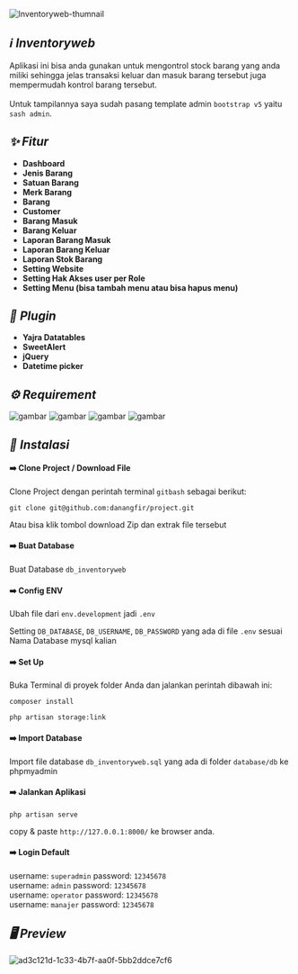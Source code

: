 ![Inventoryweb-thumnail](https://user-images.githubusercontent.com/47371845/205918923-dcc3b42f-4d67-46af-9bd1-d6b577b868cb.jpg)

## *:information_source: Inventoryweb*
Aplikasi ini bisa anda gunakan untuk mengontrol stock barang yang anda miliki sehingga jelas transaksi keluar dan masuk barang tersebut juga mempermudah kontrol barang tersebut.
<br><br>
Untuk tampilannya saya sudah pasang template admin `bootstrap v5` yaitu `sash admin`.

## *:sparkles: Fitur*
* **Dashboard**
* **Jenis Barang**
* **Satuan Barang**
* **Merk Barang**
* **Barang**
* **Customer**
* **Barang Masuk**
* **Barang Keluar**
* **Laporan Barang Masuk**
* **Laporan Barang Keluar**
* **Laporan Stok Barang**
* **Setting Website**
* **Setting Hak Akses user per Role**
* **Setting Menu (bisa tambah menu atau bisa hapus menu)**

## *:electric_plug: Plugin*
* **Yajra Datatables**
* **SweetAlert**
* **jQuery**
* **Datetime picker**

## *:gear: Requirement*
<p>
<img alt="gambar" src="https://img.shields.io/badge/PHP%20-%5E8.1-green"/>
<img alt="gambar" src="https://img.shields.io/badge/Node JS%20-%5E16.14.0-green"/>
<img alt="gambar" src="https://img.shields.io/badge/Npm%20-%5E8.3.1-green"/>
<img alt="gambar" src="https://img.shields.io/badge/Composer%20-%5E2.3.9-green"/>
</p>

## *:rocket: Instalasi*
#### :arrow_right: Clone Project / Download File
Clone Project dengan perintah terminal `gitbash` sebagai berikut:
```
git clone git@github.com:danangfir/project.git
```
Atau bisa klik tombol download Zip dan extrak file tersebut
#### :arrow_right: Buat Database
Buat Database `db_inventoryweb`
#### :arrow_right: Config ENV
Ubah file dari `env.development` jadi `.env`

Setting `DB_DATABASE`, `DB_USERNAME`, `DB_PASSWORD` yang ada di file `.env` sesuai Nama Database mysql kalian

#### :arrow_right: Set Up
Buka Terminal di proyek folder Anda dan jalankan perintah dibawah ini:
```
composer install
```
```
php artisan storage:link
```
#### :arrow_right: Import Database
Import file database `db_inventoryweb.sql` yang ada di folder `database/db` ke phpmyadmin 

#### :arrow_right: Jalankan Aplikasi
```
php artisan serve
```
copy & paste `http://127.0.0.1:8000/` ke browser anda.

#### :arrow_right: Login Default
username: `superadmin` password: `12345678`
<br>
username: `admin` password: `12345678`
<br>
username: `operator` password: `12345678`
<br>
username: `manajer` password: `12345678`

## *:desktop_computer: Preview*
![ad3c121d-1c33-4b7f-aa0f-5bb2ddce7cf6](https://user-images.githubusercontent.com/47371845/202890250-2c1e64c6-cc01-453f-b490-43eecab1e153.png)


